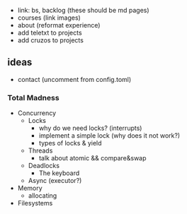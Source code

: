 - link: bs, backlog (these should be md pages)
- courses (link images)
- about (reformat experience)
- add teletxt to projects
- add cruzos to projects


ideas
---
- contact (uncomment from config.toml)


### Total Madness
- Concurrency
    - Locks
        - why do we need locks? (interrupts)
        - implement a simple lock (why does it not work?)
        - types of locks & yield
    - Threads
        - talk about atomic && compare&swap
    - Deadlocks
        - The keyboard
    - Async (executor?)
- Memory
    - allocating
- Filesystems

